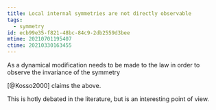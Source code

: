```yaml
---
title: Local internal symmetries are not directly observable
tags:
  - symmetry
id: ecb99e35-f821-48bc-84c9-2db2559d3bee
mtime: 20210701195407
ctime: 20210330163455
---
```


As a dynamical modification needs to be made to the law in order to observe the invariance of the symmetry

[@Kosso2000] claims the above.

This is hotly debated in the literature, but is an interesting point of view.
